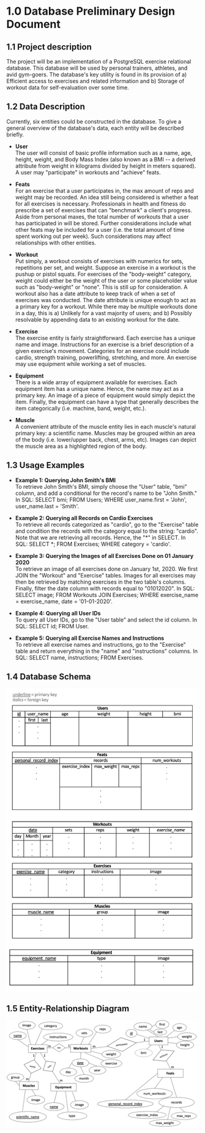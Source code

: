 # 1.0 Database Preliminary Design Document

## 1.1 Project description
The project will be an implementation of a PostgreSQL exercise relational database. This database will be used by personal trainers, athletes, and avid gym-goers. The database's key utility is found in its provision of a) Efficient access to exercises and related information and b) Storage of workout data for self-evaluation over some time.

## 1.2 Data Description 
Currently, six entities could be constructed in the database. To give a general overview of the database's data, each entity will be described briefly.

* **User**  
The user will consist of basic profile information such as a name, age, height, weight, and Body Mass Index (also known as a BMI -- a derived attribute from weight in kilograms divided by height in meters squared). A user may "participate" in workouts and "achieve" feats.

* **Feats**  
For an exercise that a user participates in, the max amount of reps and weight may be recorded. An idea still being considered is whether a feat for all exercises is necessary. Professionals in health and fitness do prescribe a set of exercises that can "benchmark" a client's progress. Aside from personal maxes, the total number of workouts that a user has participated in will be stored. Further considerations include what other feats may be included for a user (i.e. the total amount of time spent working out per week). Such considerations may affect relationships with other entities.

* **Workout**  
Put simply, a workout consists of exercises with numerics for sets, repetitions per set, and weight. Suppose an exercise in a workout is the pushup or pistol squats. For exercises of the "body-weight" category, weight could either be the weight of the user or some placeholder value such as "body-weight" or "none". This is still up for consideration. A workout also has a date attribute to keep track of when a set of exercises was conducted. The date attribute is unique enough to act as a primary key for a workout. While there may be multiple workouts done in a day, this is a) Unlikely for a vast majority of users; and b) Possibly resolvable by appending data to an existing workout for the date.

* **Exercise**  
The exercise entity is fairly straightforward. Each exercise has a unique name and image. Instructions for an exercise is a brief description of a given exercise's movement. Categories for an exercise could include cardio, strength training, powerlifting, stretching, and more. An exercise may use equipment while working a set of muscles.

* **Equipment**  
There is a wide array of equipment available for exercises. Each equipment item has a unique name. Hence, the name may act as a primary key. An image of a piece of equipment would simply depict the item. Finally, the equipment can have a type that generally describes the item categorically (i.e. machine, band, weight, etc.).

* **Muscle**  
A convenient attribute of the muscle entity lies in each muscle's natural primary key: a scientific name. Muscles may be grouped within an area of the body (i.e. lower/upper back, chest, arms, etc). Images can depict the muscle area as a highlighted region of the body.

## 1.3 Usage Examples 

* **Example 1: Querying John Smith's BMI**  
To retrieve John Smith's BMI, simply choose the "User" table, "bmi" column, and add a conditional for the record's name to be "John Smith." In SQL: SELECT bmi; FROM Users; WHERE user_name.first = 'John', user_name.last = 'Smith'.  

* **Example 2: Querying all Records on Cardio Exercises**  
To retrieve all records categorized as "cardio", go to the "Exercise" table and condition the records with the category equal to the string: "cardio". Note that we are retrieving all records. Hence, the "*" in SELECT. In SQL: SELECT *; FROM Exercises; WHERE category = 'cardio'.

* **Example 3: Querying the Images of all Exercises Done on 01 January 2020**  
To retrieve an image of all exercises done on January 1st, 2020. We first JOIN the "Workout" and "Exercise" tables. Images for all exercises may then be retrieved by matching exercises in the two table's columns. Finally, filter the date column with records equal to "01012020". In SQL: SELECT image; FROM Workouts JOIN Exercises; WHERE exercise_name = exercise_name, date = '01-01-2020'.

* **Example 4: Querying all User IDs**  
To query all User IDs, go to the "User table" and select the id column. In SQL: SELECT id; FROM User.

* **Example 5: Querying all Exercise Names and Instructions**  
To retrieve all exercise names and instructions, go to the "Exercise" table and return everything in the "name" and "instructions" columns. In SQL: SELECT name, instructions; FROM Exercises.

## 1.4 Database Schema 
![Table Pt 1](1.0_images/table_pt1.png)
![Table Pt 2](1.0_images/table_pt2.png)

## 1.5 Entity-Relationship Diagram
![ERD](1.0_images/erd.png)
